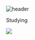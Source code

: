 ![header](https://capsule-render.vercel.app/api?type=wave&color=auto&height=300&section=header&text=capsule%20render&fontSize=90)

Studying

<a href="https://velog.io/@leejinseok0614"><img src="https://img.shields.io/badge/Velog-3DDC84?style=flat-square&logo=Blogger&logoColor=white"/></a>
